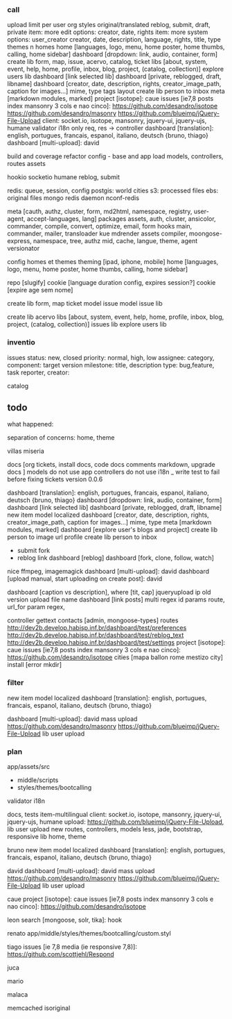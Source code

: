 

### call


upload limit per user
org styles
original/translated
reblog, submit, draft, private
item: more edit options: creator, date, rights
item: more system options: user_creator
creator, date, description, language, rights, title, type
themes n homes
home [languages, logo, menu, home poster, home thumbs, calling, home sidebar]
dashboard [dropdown: link, audio, container, form]
create lib form, map, issue, acervo, catalog, ticket
libs [about, system, event, help, home, profile, inbox, blog, project, (catalog, collection)]
explore users lib
dashboard [link selected lib]
dashboard [private, reblogged, draft, libname]
dashboard [creator, date, description, rights, creator_image_path, caption for images...] mime, type
tags layout
create lib person to inbox
meta [markdown modules, marked]
project [isotope]: caue
issues [ie7,8 posts index mansonry 3 cols e nao cinco]: https://github.com/desandro/isotope
https://github.com/desandro/masonry
https://github.com/blueimp/jQuery-File-Upload
client: socket.io, isotope, mansonry, jquery-ui, jquery-ujs, humane
validator i18n
only req, res -> controller
dashboard [translation]: english, portugues, francais, espanol, italiano, deutsch {bruno, thiago}
dashboard [multi-upload]: david

build and coverage
refactor config - base and app
load models, controllers, routes
assets

hookio
socketio
humane
reblog, submit

redis: queue, session, config
postgis: world cities
s3: processed files
ebs: original files
mongo redis daemon
nconf-redis

meta [cauth, authz, cluster, form, md2html, namespace, registry, user-agent, accept-languages, lang]
packages
  assets, auth, cluster, ansicolor, commander, compile, convert, optimize, email, form
  hooks main, commander, mailer, transloader
  kue
  mdrender
  assets compiler, moongose-express, namespace, tree, authz mid, cache, langue, theme, agent
  versionator

config homes et themes
theming [ipad, iphone, mobile]
home [languages, logo, menu, home poster, home thumbs, calling, home sidebar]

repo [slugify]
cookie [language duration config, expires session?]
cookie [expire age sem nome]

create lib form, map
ticket model
issue model
issue lib

create lib acervo
libs [about, system, event, help, home, profile, inbox, blog, project, (catalog, collection)]
issues lib
explore users lib



### inventio

issues
status: new, closed
priority: normal, high, low
assignee: 
category, component:
target version
milestone:
title, description
type: bug,feature, task
reporter, creator:

catalog

## todo

what happened:

separation of concerns: home, theme

villas miseria

docs [org tickets, install docs, code docs comments markdown, upgrade docs ]
models do not use app
controllers do not use i18n _
write test to fail before fixing
tickets version 0.0.6

dashboard [translation]: english, portugues, francais, espanol, italiano, deutsch {bruno, thiago}
dashboard [dropdown: link, audio, container, form]
dashboard [link selected lib]
dashboard [private, reblogged, draft, libname]
new item model localized
dashboard [creator, date, description, rights, creator_image_path, caption for images...] mime, type
meta [markdown modules, marked]
dashboard [explore user's blogs and project]
create lib person to image url profile
create lib person to inbox
- submit fork
- reblog link
dashboard [reblog]
dashboard [fork, clone, follow, watch]

nice ffmpeg, imagemagick
dashboard [multi-upload]: david
dashboard [upload manual, start uploading on create post]: david

dashboard [caption vs description], where [tit, cap]
jqueryupload ip old version
upload file name
dashboard [link posts] multi regex id params route, url_for param regex,

controller gettext
contacts [admin, mongoose-types]
routes
  http://dev2b.develop.habisp.inf.br/dashboard/test/preferences
  http://dev2b.develop.habisp.inf.br/dashboard/test/reblog_text
  http://dev2b.develop.habisp.inf.br/dashboard/test/settings
project [isotope]: caue
issues [ie7,8 posts index mansonry 3 cols e nao cinco]: https://github.com/desandro/isotope
cities [mapa ballon rome mestizo city]
install [error mkdir]

### filter

new item model localized
dashboard [translation]: english, portugues, francais, espanol, italiano, deutsch {bruno, thiago}

dashboard [multi-upload]: david
mass upload
https://github.com/desandro/masonry
https://github.com/blueimp/jQuery-File-Upload
lib user upload

### plan

app/assets/src
- middle/scripts
- styles/themes/bootcalling

validator i18n

docs, tests
item-multilingual
client: socket.io, isotope, mansonry, jquery-ui, jquery-ujs, humane
upload: https://github.com/blueimp/jQuery-File-Upload, lib user upload
new routes, controllers, models
less, jade, bootstrap, responsive
lib home, theme

bruno
new item model localized
dashboard [translation]: english, portugues, francais, espanol, italiano, deutsch {bruno, thiago}

david
dashboard [multi-upload]: david
mass upload
https://github.com/desandro/masonry
https://github.com/blueimp/jQuery-File-Upload
lib user upload

caue
project [isotope]: caue
issues [ie7,8 posts index mansonry 3 cols e nao cinco]: https://github.com/desandro/isotope

leon
search [mongoose, solr, tika]: hook

renato
app/middle/styles/themes/bootcalling/custom.styl

tiago
issues [ie 7,8 media (ie responsive 7,8)]: https://github.com/scottjehl/Respond

juca

mario

malaca


memcached
isoriginal




